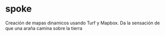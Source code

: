 # spoke

Creación de mapas dinamicos usando Turf y Mapbox. Da la sensación de que una araña camina sobre la tierra